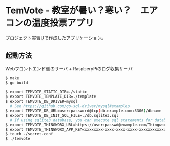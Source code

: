 # TemVote - 教室が暑い？寒い？　エアコンの温度投票アプリ
プロジェクト実習Uで作成したアプリケーション。

## 起動方法
Webフロントエンド側のサーバ + RaspberyPiのログ収集サーバ

```bash
$ make
$ go build

$ export TEMVOTE_STATIC_DIR=./static
$ export TEMVOTE_TEMPLATE_DIR=./template
$ export TEMVOTE_DB_DRIVER=mysql
  # See https://github.com/go-sql-driver/mysql#examples
$ export TEMVOTE_DB_URL=user:password@tcp(db.example.com:3306)/dbname
$ export TEMVOTE_DB_INIT_SQL_FILE=./db.sqlite3.sql
  # If using sqlite3 database, you can execute sql statements for database initialization.
$ export TEMVOTE_THINGWORX_URL=https://user:passwd@example.com/Thingworx
$ export TEMVOTE_THINGWORX_APP_KEY=xxxxxxxx-xxxx-xxxx-xxxx-xxxxxxxxxxxx
$ touch ./secret.conf
$ ./temvote
```
